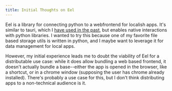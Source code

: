 ```yaml
---
title: Initial Thoughts on Eel
---
```


Eel is a library for connecting python to a webfrontend for localish apps. It's similar to tauri, which I [have used in the past](1720816319.md), but enables native interactions with python libraries. I wanted to try this because one of my favorite file based storage utils is written in python, and I maybe want to leverage it for data management for local apps.

However, my initial experience leads me to doubt the viability of Eel for a distributable use case: while it does allow bundling a web based frontend, it doesn't actually bundle a base--either the app is opened in the browser, like a shortcut, or in a chrome window (supposing the user has chrome already installed). There's probably a use case for this, but I don't think distributing apps to a non-technical audience is it.
